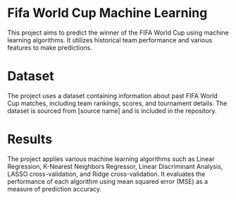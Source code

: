 # Fifa World Cup Machine Learning
This project aims to predict the winner of the FIFA World Cup using machine learning algorithms. It utilizes historical team performance and various features to make predictions.

# Dataset
The project uses a dataset containing information about past FIFA World Cup matches, including team rankings, scores, and tournament details. The dataset is sourced from [source name] and is included in the repository.

# Results
The project applies various machine learning algorithms such as Linear Regression, K-Nearest Neighbors Regressor, Linear Discriminant Analysis, LASSO cross-validation, and Ridge cross-validation. It evaluates the performance of each algorithm using mean squared error (MSE) as a measure of prediction accuracy.
